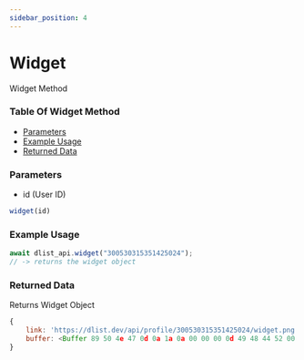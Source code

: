 ```yaml
---
sidebar_position: 4
---
```


# Widget

Widget Method

### Table Of Widget Method

- [Parameters](#parameters)
- [Example Usage](#example-usage)
- [Returned Data](#returned-data)

### Parameters
- id (User ID)
```js
widget(id)
```

### Example Usage
```js
await dlist_api.widget("300530315351425024");
// -> returns the widget object
```

### Returned Data
Returns Widget Object
```js
{
	link: 'https://dlist.dev/api/profile/300530315351425024/widget.png',
	buffer: <Buffer 89 50 4e 47 0d 0a 1a 0a 00 00 00 0d 49 48 44 52 00 00 04 00 00 00 01 f4 08 06 00 00 00 a3 26 5f 2b 00 00 00 06 62 4b 47 44 00 ff 00 ff 00 ff a0 bd a7 ... 79582 more bytes>
}
```